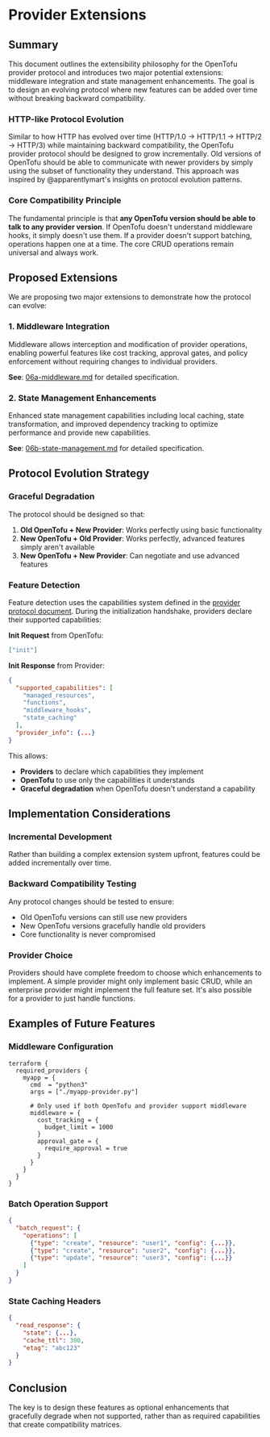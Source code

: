 # Provider Extensions

## Summary

This document outlines the extensibility philosophy for the OpenTofu provider protocol and introduces two major potential extensions: middleware integration and state management enhancements. The goal is to design an evolving protocol where new features can be added over time without breaking backward compatibility.

### HTTP-like Protocol Evolution

Similar to how HTTP has evolved over time (HTTP/1.0 → HTTP/1.1 → HTTP/2 → HTTP/3) while maintaining backward compatibility, the OpenTofu provider protocol should be designed to grow incrementally. Old versions of OpenTofu should be able to communicate with newer providers by simply using the subset of functionality they understand. This approach was inspired by @apparentlymart's insights on protocol evolution patterns.

### Core Compatibility Principle

The fundamental principle is that **any OpenTofu version should be able to talk to any provider version**. If OpenTofu doesn't understand middleware hooks, it simply doesn't use them. If a provider doesn't support batching, operations happen one at a time. The core CRUD operations remain universal and always work.

## Proposed Extensions

We are proposing two major extensions to demonstrate how the protocol can evolve:

### 1. Middleware Integration

Middleware allows interception and modification of provider operations, enabling powerful features like cost tracking, approval gates, and policy enforcement without requiring changes to individual providers.

**See**: [06a-middleware.md](./06a-middleware.md) for detailed specification.

### 2. State Management Enhancements  

Enhanced state management capabilities including local caching, state transformation, and improved dependency tracking to optimize performance and provide new capabilities.

**See**: [06b-state-management.md](./06b-state-management.md) for detailed specification.

## Protocol Evolution Strategy

### Graceful Degradation

The protocol should be designed so that:

1. **Old OpenTofu + New Provider**: Works perfectly using basic functionality
2. **New OpenTofu + Old Provider**: Works perfectly, advanced features simply aren't available
3. **New OpenTofu + New Provider**: Can negotiate and use advanced features

### Feature Detection

Feature detection uses the capabilities system defined in the [provider protocol document](./01-provider-protocol.md). During the initialization handshake, providers declare their supported capabilities:

**Init Request** from OpenTofu:
```json
["init"]
```

**Init Response** from Provider:
```json
{
  "supported_capabilities": [
    "managed_resources",
    "functions", 
    "middleware_hooks", 
    "state_caching"
  ],
  "provider_info": {...}
}
```

This allows:
- **Providers** to declare which capabilities they implement  
- **OpenTofu** to use only the capabilities it understands
- **Graceful degradation** when OpenTofu doesn't understand a capability

## Implementation Considerations

### Incremental Development

Rather than building a complex extension system upfront, features could be added incrementally over time.

### Backward Compatibility Testing

Any protocol changes should be tested to ensure:
- Old OpenTofu versions can still use new providers
- New OpenTofu versions gracefully handle old providers
- Core functionality is never compromised

### Provider Choice

Providers should have complete freedom to choose which enhancements to implement. A simple provider might only implement basic CRUD, while an enterprise provider might implement the full feature set. It's also possible for a provider to just handle functions.

## Examples of Future Features

### Middleware Configuration

```hcl
terraform {
  required_providers {
    myapp = {
      cmd  = "python3"
      args = ["./myapp-provider.py"]
      
      # Only used if both OpenTofu and provider support middleware
      middleware = {
        cost_tracking = {
          budget_limit = 1000
        }
        approval_gate = {
          require_approval = true
        }
      }
    }
  }
}
```

### Batch Operation Support

```json
{
  "batch_request": {
    "operations": [
      {"type": "create", "resource": "user1", "config": {...}},
      {"type": "create", "resource": "user2", "config": {...}},
      {"type": "update", "resource": "user3", "config": {...}}
    ]
  }
}
```

### State Caching Headers

```json
{
  "read_response": {
    "state": {...},
    "cache_ttl": 300,
    "etag": "abc123"
  }
}
```

## Conclusion

The key is to design these features as optional enhancements that gracefully degrade when not supported, rather than as required capabilities that create compatibility matrices.